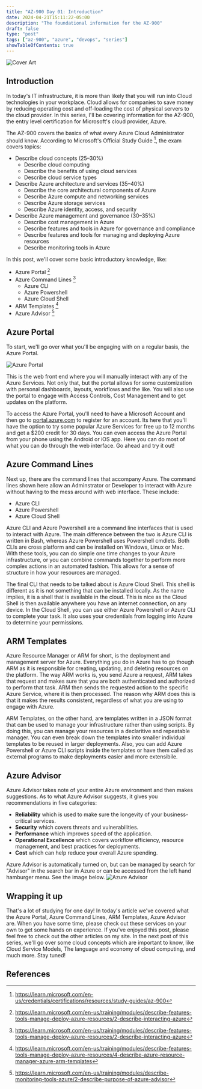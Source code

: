 ```yaml
---
title: "AZ-900 Day 01: Introduction"
date: 2024-04-21T15:11:22-05:00
description: "The foundational information for the AZ-900"
draft: false 
type: "post"
tags: ["az-900", "azure", "devops", "series"]
showTableOfContents: true
---
```


![Cover Art](/images/posts/series/az-900/day-01/cover.png)

## Introduction
In today's IT infrastructure, it is more than likely that you will run into Cloud technologies in your workplace. Cloud allows for companies to save money by reducing operating cost and off-loading the cost of physical servers to the cloud provider. In this series, I'll be covering information for the AZ-900, the entry level certification for Microsoft's cloud provider, Azure. 

The AZ-900 covers the basics of what every Azure Cloud Administrator should know. According to Microsoft's Official Study Guide [^1], the exam covers topics:
- Describe cloud concepts (25–30%)
    - Describe cloud computing
    - Describe the benefits of using cloud services
    - Describe cloud service types
- Describe Azure architecture and services (35–40%)
    - Describe the core architectural components of Azure
    - Describe Azure compute and networking services
    - Describe Azure storage services
    - Describe Azure identity, access, and security
- Describe Azure management and governance (30–35%)
    - Describe cost management in Azure
    - Describe features and tools in Azure for governance and compliance
    - Describe features and tools for managing and deploying Azure resources
    - Describe monitoring tools in Azure

In this post, we'll cover some basic introductory knowledge, like:
- Azure Portal [^2]
- Azure Command Lines [^2]
    - Azure CLI
    - Azure Powershell
    - Azure Cloud Shell
- ARM Templates [^3]
- Azure Advisor [^4]


## Azure Portal
To start, we'll go over what you'll be engaging with on a regular basis, the Azure Portal.    

![Azure Portal](/images/posts/series/az-900/day-01/image-1.png)

This is the web front end where you will manually interact with any of the Azure Services. Not only that, but the portal allows for some customization with personal dashboards, layouts, workflows and the like. You will also use the portal to engage with Access Controls, Cost Management and to get updates on the platform.

To access the Azure Portal, you'll need to have a Microsoft Account and then go to [portal.azure.com](https://azure.microsoft.com/en-us/free) to register for an account. Its here that you'll have the option to try some popular Azure Services for free up to 12 months and get a $200 credit for 30 days. You can even access the Azure Portal from your phone using the Android or iOS app. Here you can do most of what you can do through the web interface. Go ahead and try it out!

## Azure Command Lines
Next up, there are the command lines that accompany Azure. The command lines shown here allow an Adminstrator or Developer to interact with Azure without having to the mess around with web interface. These include:
- Azure CLI
- Azure Powershell
- Azure Cloud Shell

Azure CLI and Azure Powershell are a command line interfaces that is used to interact with Azure. The main difference between the two is Azure CLI is written in Bash, whereas Azure Powershell uses Powershell cmdlets. Both CLIs are cross platform and can be installed on Windows, Linux or Mac. With these tools, you can do simple one time changes to your Azure infrastructure, or you can combine commands together to perform more complex actions in an automated fashion. This allows for a sense of structure in how your resources are managed. 

The final CLI that needs to be talked about is Azure Cloud Shell. This shell is different as it is not something that can be installed locally. As the name implies, it is a shell that is available in the cloud. This is nice as the Cloud Shell is then available anywhere you have an internet connection, on any device. In the Cloud Shell, you can use either Azure Powershell or Azure CLI to complete your task. It also uses your credentials from logging into Azure to determine your permissions.  

## ARM Templates

Azure Resource Manager or ARM for short, is the deployment and management server for Azure. Everything you do in Azure has to go though ARM as it is responsible for creating, updating, and deleting resources on the platform. The way ARM works is, you send Azure a request, ARM takes that request and makes sure that you are both authenticated and authorized to perform that task. ARM then sends the requested action to the specific Azure Service, where it is then processed. The reason why ARM does this is that it makes the results consistent, regardless of what you are using to engage with Azure.

ARM Templates, on the other hand, are templates written in a JSON format that can be used to manage your infrastructure rather than using scripts. By doing this, you can manage your resources in a declaritive and repeatable manager. You can even break down the templates into smaller individual templates to be reused in larger deployments. Also, you can add Azure Powershell or Azure CLI scripts inside the templates or have them called as external programs to make deployments easier and more extensibile. 

## Azure Advisor

Azure Advisor takes note of your entire Azure environment and then makes suggestions. As to what Azure Advisor suggests, it gives you recommendations in five categories:
- **Reliability** which is used to make sure the longevity of your business-critical services. 
- **Security** which covers threats and vulnerabilities.
- **Performance** which improves speed of the application.
- **Operational Excellence** which covers workflow efficiency, resource management, and best practices for deployments.
- **Cost** which can help reduce your overall Azure spending.

Azure Advisor is automatically turned on, but can be managed by search for "Advisor" in the search bar in Azure or can be accessed from the left hand hamburger menu. See the image below. 
![Azure Advisor](/images/posts/series/az-900/day-01/image-2.png)

## Wrapping it up

That's a lot of studying for one day! In today's article we've covered what the Azure Portal, Azure Command Lines, ARM Templates, Azure Advisor are. When you have some time, please check out these services on your own to get some hands on experience. If you've enjoyed this post, please feel free to check out the other articles on my site. In the next post of this series, we'll go over some cloud concepts which are important to know, like Cloud Service Models, The language and economy of cloud computing, and much more. Stay tuned! 

## References
[^1]: https://learn.microsoft.com/en-us/credentials/certifications/resources/study-guides/az-900
[^2]: https://learn.microsoft.com/en-us/training/modules/describe-features-tools-manage-deploy-azure-resources/2-describe-interacting-azure
[^3]: https://learn.microsoft.com/en-us/training/modules/describe-features-tools-manage-deploy-azure-resources/4-describe-azure-resource-manager-azure-arm-templates
[^4]: https://learn.microsoft.com/en-us/training/modules/describe-monitoring-tools-azure/2-describe-purpose-of-azure-advisor
